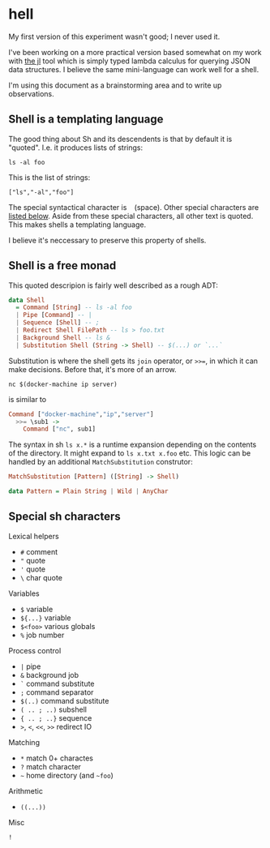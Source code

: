 # hell

My first version of this experiment wasn't good; I never used it.

I've been working on a more practical version based somewhat on my
work with [the jl](https://github.com/chrisdone/jl) tool which is
simply typed lambda calculus for querying JSON data structures. I
believe the same mini-language can work well for a shell.

I'm using this document as a brainstorming area and to write up observations.

## Shell is a templating language

The good thing about Sh and its descendents is that by default it is
"quoted". I.e. it produces lists of strings:

    ls -al foo

This is the list of strings:

    ["ls","-al","foo"]

The special syntactical character is ` ` (space). Other special
characters are [listed below](#special-sh-characters). Aside from
these special characters, all other text is quoted. This makes shells
a templating language.

I believe it's neccessary to preserve this property of shells.

## Shell is a free monad

This quoted descripion is fairly well described as a rough ADT:

``` haskell
data Shell
  = Command [String] -- ls -al foo
  | Pipe [Command] -- |
  | Sequence [Shell] -- ;
  | Redirect Shell FilePath -- ls > foo.txt
  | Background Shell -- ls &
  | Substitution Shell (String -> Shell) -- $(...) or `...`
```

Substitution is where the shell gets its `join` operator, or `>>=`, in
which it can make decisions. Before that, it's more of an arrow.

``` shell
nc $(docker-machine ip server)
```

is similar to

``` haskell
Command ["docker-machine","ip","server"]
  >>= \sub1 ->
    Command ["nc", sub1]
```

The syntax in sh `ls x.*` is a runtime expansion depending on the
contents of the directory. It might expand to `ls x.txt x.foo`
etc. This logic can be handled by an additional `MatchSubstitution`
construtor:

``` haskell
MatchSubstitution [Pattern] ([String] -> Shell)

data Pattern = Plain String | Wild | AnyChar
```

## Special sh characters

Lexical helpers

* `#` comment
*  `"` quote
* `'` quote
* <code>\\</code> char quote

Variables

* `$` variable
* `${...}` variable
* `$<foo>` various globals
* `%` job number

Process control

* `|` pipe
* `&` background job
*  <code>`</code> command substitute
* `;` command separator
* `$(..)` command substitute
* `( .. ; ..)` subshell
* `{ .. ; ..}` sequence
* `>`, `<`, `<<`, `>>` redirect IO

Matching

* `*` match 0+ charactes
* `?` match character
* `~` home directory (and `~foo`)

Arithmetic

* `((...))`

Misc

`!`

